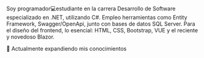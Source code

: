 Soy programador💻estudiante en la carrera Desarrollo de Software especializado en .NET, utilizando C#. Empleo herramientas como Entity Framework, Swagger/OpenApi, junto con bases de datos SQL Server. Para el diseño del frontend, lo esencial: HTML, CSS, Bootstrap, VUE y el reciente y novedoso Blazor.

🌱 Actualmente expandiendo mis conocimientos
